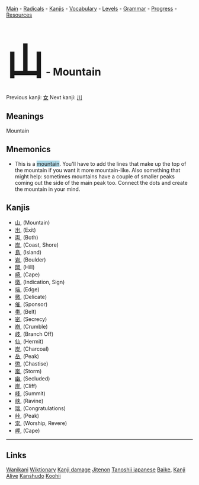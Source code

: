 <style> bigfont {font-size: 100px}</style>


[Main](../README.md) -
[Radicals](../radicals.md) -
[Kanjis](../kanjis.md) -
[Vocabulary](../vocabulary.md) -
[Levels](../levels.md) -
[Grammar](../grammar.md) - 
[Progress](../progress.md) -
[Resources](../resources.md)
# <bigfont> 山</bigfont> - Mountain 

Previous kanji: [女](女.md) Next kanji: [川](川.md) 

## Meanings
 Mountain
## Mnemonics
 * This is a <span style="background-color:#ADD8E6"> mountain</span>. You'll have to add the lines that make up the top of the mountain if you want it more mountain-like. Also something that might help: sometimes mountains have a couple of smaller peaks coming out the side of the main peak too. Connect the dots and create the mountain in your mind.


## Kanjis
 * [山](../kanjis/山.md), (Mountain)
* [出](../kanjis/出.md), (Exit)
* [両](../kanjis/両.md), (Both)
* [岸](../kanjis/岸.md), (Coast, Shore)
* [島](../kanjis/島.md), (Island)
* [岩](../kanjis/岩.md), (Boulder)
* [岡](../kanjis/岡.md), (Hill)
* [崎](../kanjis/崎.md), (Cape)
* [徴](../kanjis/徴.md), (Indication, Sign)
* [端](../kanjis/端.md), (Edge)
* [微](../kanjis/微.md), (Delicate)
* [催](../kanjis/催.md), (Sponsor)
* [帯](../kanjis/帯.md), (Belt)
* [密](../kanjis/密.md), (Secrecy)
* [崩](../kanjis/崩.md), (Crumble)
* [岐](../kanjis/岐.md), (Branch Off)
* [仙](../kanjis/仙.md), (Hermit)
* [炭](../kanjis/炭.md), (Charcoal)
* [岳](../kanjis/岳.md), (Peak)
* [懲](../kanjis/懲.md), (Chastise)
* [嵐](../kanjis/嵐.md), (Storm)
* [幽](../kanjis/幽.md), (Secluded)
* [崖](../kanjis/崖.md), (Cliff)
* [峰](../kanjis/峰.md), (Summit)
* [峡](../kanjis/峡.md), (Ravine)
* [瑞](../kanjis/瑞.md), (Congratulations)
* [峠](../kanjis/峠.md), (Peak)
* [崇](../kanjis/崇.md), (Worship, Revere)
* [岬](../kanjis/岬.md), (Cape)



---


## Links 


[Wanikani](https://www.wanikani.com/kanji/山)
[Wiktionary](https://en.wiktionary.org/wiki/山)
[Kanji damage](http://www.kanjidamage.com/kanji/search?utf8=✓&q=山)
[Jitenon](https://jitenon.com/kanji/山)
[Tanoshii japanese](https://www.tanoshiijapanese.com/dictionary/kanji.cfm?k=山)
[Baike](https://baike.baidu.com/item/山),
[Kanji Alive](https://app.kanjialive.com/山)
[Kanshudo](https://www.kanshudo.com/searchmn?q=山)
[Koohii](https://kanji.koohii.com/study/kanji/山)
